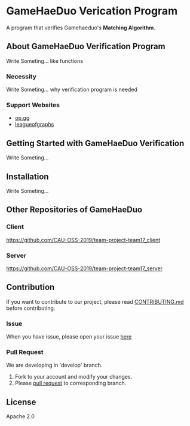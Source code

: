 # GameHaeDuo Verication Program
A program that verifies Gamehaeduo's **Matching Algorithm**.

## About GameHaeDuo Verification Program
Write Someting... like functions

### Necessity
Write Someting... why verification program is needed


### Support Websites
* [op.gg](https://www.op.gg/)  
* [leagueofgraphs](https://www.leagueofgraphs.com/ko/champions/counters)  


## Getting Started with GameHaeDuo Verification
Write Someting...


## Installation
Write Someting...

## Other Repositories of GameHaeDuo
### Client
https://github.com/CAU-OSS-2019/team-project-team17_client

### Server
https://github.com/CAU-OSS-2019/team-project-team17_server

## Contribution
If you want to contribute to our project, please read [CONTRIBUTING.md](https://github.com/CAU-OSS-2019/team-project-team17_verification_program/blob/develop/CONTRIBUTING.md) before contributing.

### Issue
When you have issue, please open your issue [here](https://github.com/CAU-OSS-2019/team-project-team17_verification_program/issues)

### Pull Request
We are developing in 'develop' branch.
1. Fork to your account and modify your changes.
2. Please [pull request](https://github.com/CAU-OSS-2019/team-project-team17_verification_program/pulls) to corresponding branch.


## License
Apache 2.0
